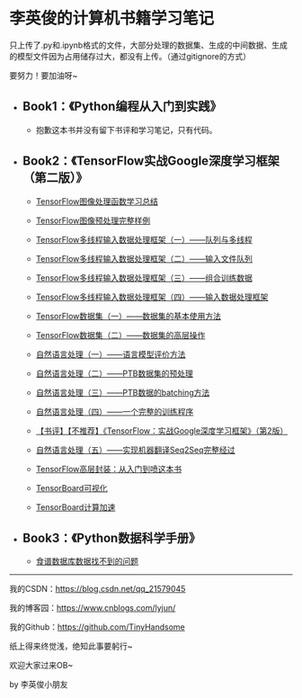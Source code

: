 # 李英俊的计算机书籍学习笔记

只上传了.py和.ipynb格式的文件，大部分处理的数据集、生成的中间数据、生成的模型文件因为占用储存过大，都没有上传。（通过gitignore的方式）

要努力！要加油呀~

- ## Book1：《Python编程从入门到实践》

  - 抱歉这本书并没有留下书评和学习笔记，只有代码。

- ## Book2：《TensorFlow实战Google深度学习框架（第二版）》

  - [TensorFlow图像处理函数学习总结](https://blog.csdn.net/qq_21579045/article/details/86569934)
  
  - [TensorFlow图像预处理完整样例](https://blog.csdn.net/qq_21579045/article/details/86708656)
  
  - [TensorFlow多线程输入数据处理框架（一）——队列与多线程](https://blog.csdn.net/qq_21579045/article/details/86758536)
  
  - [TensorFlow多线程输入数据处理框架（二）——输入文件队列](https://blog.csdn.net/qq_21579045/article/details/86762578)
  
  - [TensorFlow多线程输入数据处理框架（三）——组合训练数据](https://blog.csdn.net/qq_21579045/article/details/86772832)
  
  - [TensorFlow多线程输入数据处理框架（四）——输入数据处理框架](https://blog.csdn.net/qq_21579045/article/details/86776887)
  
  - [TensorFlow数据集（一）——数据集的基本使用方法](https://blog.csdn.net/qq_21579045/article/details/86904202)
  
  - [TensorFlow数据集（二）——数据集的高层操作](https://blog.csdn.net/qq_21579045/article/details/87092969)
  
  - [自然语言处理（一）——语言模型评价方法](https://blog.csdn.net/qq_21579045/article/details/87689562)
  
  - [自然语言处理（二）——PTB数据集的预处理](https://blog.csdn.net/qq_21579045/article/details/87782302)
  
  - [自然语言处理（三）——PTB数据的batching方法](https://blog.csdn.net/qq_21579045/article/details/87894986)
  
  - [自然语言处理（四）——一个完整的训练程序](https://blog.csdn.net/qq_21579045/article/details/87937488)
  
  - [【书评】【不推荐】《TensorFlow：实战Google深度学习框架》（第2版）](https://blog.csdn.net/qq_21579045/article/details/88388665)
  
  - [自然语言处理（五）——实现机器翻译Seq2Seq完整经过](https://blog.csdn.net/qq_21579045/article/details/88657013)
  
  - [TensorFlow高层封装：从入门到喷这本书](https://blog.csdn.net/qq_21579045/article/details/89848142)
  
  - [TensorBoard可视化](https://blog.csdn.net/qq_21579045/article/details/90173916)
  
  - [TensorBoard计算加速](https://blog.csdn.net/qq_21579045/article/details/90298107)

- ## Book3：《Python数据科学手册》

  - [食谱数据库数据找不到的问题](https://blog.csdn.net/qq_21579045/article/details/90404382)



------

我的CSDN：https://blog.csdn.net/qq_21579045

我的博客园：https://www.cnblogs.com/lyjun/

我的Github：https://github.com/TinyHandsome

纸上得来终觉浅，绝知此事要躬行~

欢迎大家过来OB~

by 李英俊小朋友